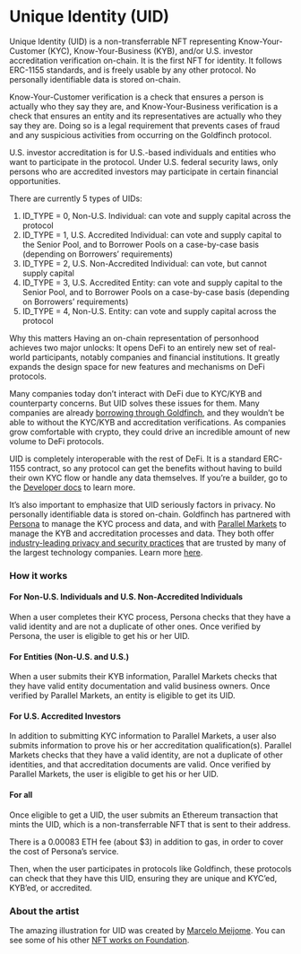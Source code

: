 # Unique Identity (UID)

Unique Identity (UID) is a non-transferrable NFT representing Know-Your-Customer (KYC), Know-Your-Business (KYB), and/or U.S. investor accreditation verification on-chain. It is the first NFT for identity. It follows ERC-1155 standards, and is freely usable by any other protocol. No personally identifiable data is stored on-chain.

Know-Your-Customer verification is a check that ensures a person is actually who they say they are, and Know-Your-Business verification is a check that ensures an entity and its representatives are actually who they say they are. Doing so is a legal requirement that prevents cases of fraud and any suspicious activities from occurring on the Goldfinch protocol.

U.S. investor accreditation is for U.S.-based individuals and entities who want to participate in the protocol. Under U.S. federal security laws, only persons who are accredited investors may participate in certain financial opportunities.

There are currently 5 types of UIDs:

1. ID\_TYPE = 0, Non-U.S. Individual: can vote and supply capital across the protocol&#x20;
2. ID\_TYPE = 1, U.S. Accredited Individual: can vote and supply capital to the Senior Pool, and to Borrower Pools on a case-by-case basis (depending on Borrowers’ requirements)&#x20;
3. ID\_TYPE = 2, U.S. Non-Accredited Individual: can vote, but cannot supply capital&#x20;
4. ID\_TYPE = 3, U.S. Accredited Entity: can vote and supply capital to the Senior Pool, and to Borrower Pools on a case-by-case basis (depending on Borrowers’ requirements)&#x20;
5. ID\_TYPE = 4, Non-U.S. Entity: can vote and supply capital across the protocol

Why this matters Having an on-chain representation of personhood achieves two major unlocks: It opens DeFi to an entirely new set of real-world participants, notably companies and financial institutions. It greatly expands the design space for new features and mechanisms on DeFi protocols.

Many companies today don’t interact with DeFi due to KYC/KYB and counterparty concerns. But UID solves these issues for them. Many companies are already [borrowing through Goldfinch](https://app.goldfinch.finance/earn), and they wouldn’t be able to without the KYC/KYB and accreditation verifications. As companies grow comfortable with crypto, they could drive an incredible amount of new volume to DeFi protocols.

UID is completely interoperable with the rest of DeFi. It is a standard ERC-1155 contract, so any protocol can get the benefits without having to build their own KYC flow or handle any data themselves. If you’re a builder, go to the [Developer docs](https://docs.goldfinch.finance/goldfinch/unique-identity-uid/for-developers) to learn more.

It’s also important to emphasize that UID seriously factors in privacy. No personally identifiable data is stored on-chain. Goldfinch has partnered with [Persona](https://withpersona.com) to manage the KYC process and data, and with [Parallel Markets](https://parallelmarkets.com) to manage the KYB and accreditation processes and data. They both offer [industry-leading privacy and security practices](https://withpersona.com/security) that are trusted by many of the largest technology companies. Learn more [here](https://medium.com/goldfinch-fi/introducing-unique-identity-uid-the-first-nft-for-identity-830a89207509).



### How it works&#x20;

#### For Non-U.S. Individuals and U.S. Non-Accredited Individuals

When a user completes their KYC process, Persona checks that they have a valid identity and are not a duplicate of other ones. Once verified by Persona, the user is eligible to get his or her UID.

#### For Entities (Non-U.S. and U.S.)

When a user submits their KYB information, Parallel Markets checks that they have valid entity documentation and valid business owners. Once verified by Parallel Markets, an entity is eligible to get its UID.

#### For U.S. Accredited Investors

In addition to submitting KYC information to Parallel Markets, a user also submits information to prove his or her accreditation qualification(s). Parallel Markets checks that they have a valid identity, are not a duplicate of other identities, and that accreditation documents are valid. Once verified by Parallel Markets, the user is eligible to get his or her UID.

#### For all

Once eligible to get a UID, the user submits an Ethereum transaction that mints the UID, which is a non-transferrable NFT that is sent to their address.

There is a 0.00083 ETH fee (about $3) in addition to gas, in order to cover the cost of Persona’s service.

Then, when the user participates in protocols like Goldfinch, these protocols can check that they have this UID, ensuring they are unique and KYC’ed, KYB’ed, or accredited.&#x20;

### About the artist&#x20;

The amazing illustration for UID was created by [Marcelo Meijome](http://marcelo-meijome.com). You can see some of his other [NFT works on Foundation](https://foundation.app/@marcelomeijome).
